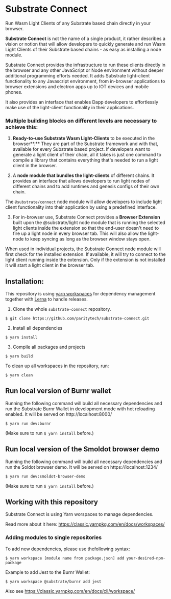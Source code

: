 # Substrate Connect

Run Wasm Light Clients of any Substrate based chain directly in your browser.

**Substrate Connect** is not the name of a single product, it rather describes a vision or notion that will allow developers to quickly generate and run Wasm Light Clients of their Substrate based chains - as easy as installing a node module.

Substrate Connect provides the infrastructure to run these clients directly in the browser and any other JavaScript or Node environment without deeper additional programming efforts needed. It adds Substrate light-client functionality to any Javascript environment, from in-browser applications to browser extensions and electron apps up to IOT devices and mobile phones.

It also provides an interface that enables Dapp developers to effortlessly make use of the light-client functionality in their applications.

### **Multiple building blocks on different levels are necessary to achieve this:**

1. **Ready-to-use Substrate Wasm Light-Clients** to be executed in the browser**.** They are part of the Substrate framework and with that, available for every Substrate based project. If developers want to generate a light client of their chain, all it takes is just one command to compile a library that contains everything that's needed to run a light client in the browser.

2) A **node module that bundles the light-clients** of different chains. It provides an interface that allows developers to run light nodes of different chains and to add runtimes and genesis configs of their own chain.

The `@substrate/connect` node module will allow developers to include light client functionality into their application by using a predefined interface.

3. For in-browser use, Substrate Connect provides a **Browser Extension** built upon the @substrate/light node module that is running the selected light clients inside the extension so that the end-user doesn't need to fire up a light node in every browser tab. This will also allow the light-node to keep syncing as long as the browser window stays open.

When used in individual projects, the Substrate Connect node module will first check for the installed extension. If available, it will try to connect to the light client running inside the extension. Only if the extension is not installed it will start a light client in the browser tab.


## Installation:

This repository is using [yarn workspaces](https://classic.yarnpkg.com/en/docs/workspaces/) for dependency management together with [Lerna](https://lerna.js.org/) to handle releases.


1. Clone the whole `substrate-connect` repository.

```
$ git clone https://github.com/paritytech/substrate-connect.git
```

2. Install all dependencies

```
$ yarn install
```

3. Compile all packages and projects

```
$ yarn build
```

To clean up all workspaces in the repository, run:

```
$ yarn clean
```

## Run local version of Burnr wallet
Running the following command will build all necessary dependencies and run the Substrate Burnr Wallet in development mode with hot reloading enabled. It will be served on http://localhost:8000/

```
$ yarn run dev:burnr
```

(Make sure to run `$ yarn install` before.)

## Run local version of the Smoldot browser demo
Running the following command will build all necessary dependencies and run the Soldot browser demo. It will be served on https://localhost:1234/

```
$ yarn run dev:smoldot-browser-demo
```

(Make sure to run `$ yarn install` before.)

## Working with this repository

Substrate Connect is using Yarn worspaces to manage dependencies. 

Read more about it here: https://classic.yarnpkg.com/en/docs/workspaces/

### Adding modules to single repositories

To add new dependencies, please use thefollowing syntax:

```
$ yarn workspace [module name from package.json] add your-desired-npm-package
```
Example to add Jest to the Burnr Wallet:
```
$ yarn workspace @substrate/burnr add jest
```

Also see https://classic.yarnpkg.com/en/docs/cli/workspace/